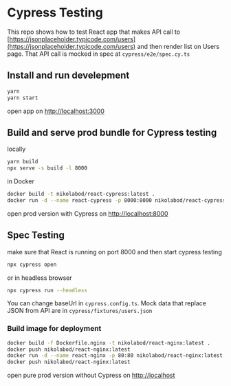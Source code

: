 # Cypress Testing

This repo shows how to test React app that makes API call to [https://jsonplaceholder.typicode.com/users](https://jsonplaceholder.typicode.com/users) and then render list on Users page.
That API call is mocked in spec at `cypress/e2e/spec.cy.ts`

## Install and run develepment

```sh
yarn
yarn start
```

open app on [http://localhost:3000](http://localhost:3000)

## Build and serve prod bundle for Cypress testing

locally
```sh
yarn build
npx serve -s build -l 8000
```

in Docker
```sh
docker build -t nikolabod/react-cypress:latest .
docker run -d --name react-cypress -p 8000:8000 nikolabod/react-cypress:latest
```
open prod version with Cypress on [http://localhost:8000](http://localhost:8000)

## Spec Testing

make sure that React is running on port 8000 and then start cypress testing
```sh
npx cypress open
```

or in headless browser
```sh
npx cypress run --headless
```

You can change baseUrl in `cypress.config.ts`. Mock data that replace JSON from API are in `cypress/fixtures/users.json` 

### Build image for deployment

```sh
docker build -f Dockerfile.nginx -t nikolabod/react-nginx:latest .
docker push nikolabod/react-nginx:latest
docker run -d --name react-nginx -p 80:80 nikolabod/react-nginx:latest
docker push nikolabod/react-nginx:latest
```
open pure prod version without Cypress on [http://localhost](http://localhost)